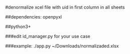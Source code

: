 #denormalize xcel file with uid in first column in all sheets 

##dependencies: openpyxl

##python3+

###edit id\_manager.py for your use case

###example: ./app.py  ~/Downloads/normalizaded.xlsx

